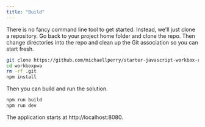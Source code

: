 ```yaml
---
title: "Build"
---
```


There is no fancy command line tool to get started.
Instead, we'll just clone a repository.
Go back to your project home folder and clone the repo.
Then change directories into the repo and clean up the Git association so you can start fresh.

```bash
git clone https://github.com/michaellperry/starter-javascript-workbox-react.git workboxpwa
cd workboxpwa
rm -rf .git
npm install
```

Then you can build and run the solution.

```bash
npm run build
npm run dev
```

The application starts at http://localhost:8080.
